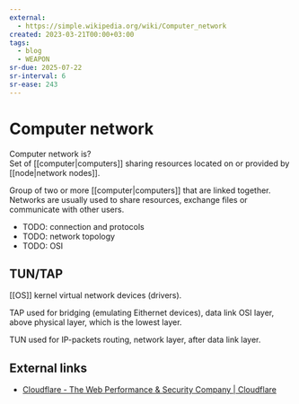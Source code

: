 ```yaml
---
external:
  - https://simple.wikipedia.org/wiki/Computer_network
created: 2023-03-21T00:00+03:00
tags:
  - blog
  - WEAPON
sr-due: 2025-07-22
sr-interval: 6
sr-ease: 243
---
```


# Computer network

Computer network is?
<br class="f">
Set of [[computer|computers]] sharing resources located on or provided by [[node|network nodes]].

Group of two or more [[computer|computers]] that are linked together. Networks are usually used to share resources, exchange files or communicate with other users.

- TODO: connection and protocols
- TODO: network topology
- TODO: OSI

## TUN/TAP

[[OS]] kernel virtual network devices (drivers).

TAP used for bridging (emulating Eithernet devices), data link OSI layer, above physical layer, which is the lowest layer.

TUN used for IP-packets routing, network layer, after data link layer.

## External links

- [Cloudflare - The Web Performance & Security Company | Cloudflare](https://www.cloudflare.com/)
